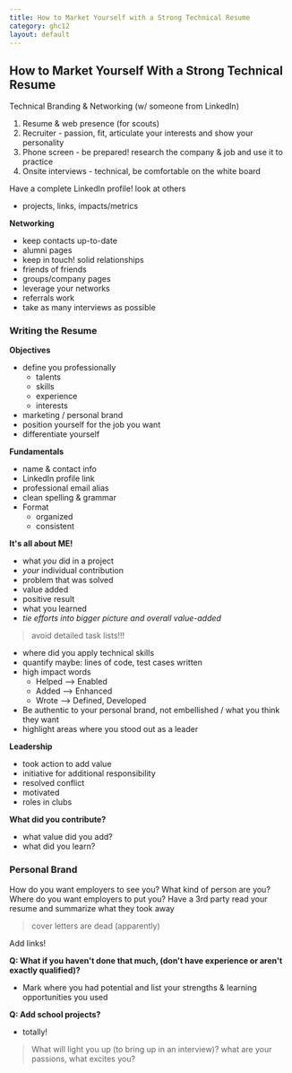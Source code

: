 ```yaml
---
title: How to Market Yourself with a Strong Technical Resume
category: ghc12
layout: default
---
```


## <a id="htmywastr"></a> How to Market Yourself With a Strong Technical Resume

Technical Branding & Networking (w/ someone from LinkedIn)

1. Resume & web presence (for scouts)
2. Recruiter - passion, fit, articulate your interests and show your personality
3. Phone screen - be prepared! research the company & job and use it to practice
4. Onsite interviews - technical, be comfortable on the white board

Have a complete LinkedIn profile! look at others

- projects, links, impacts/metrics

**Networking**

- keep contacts up-to-date
- alumni pages
- keep in touch! solid relationships
- friends of friends
- groups/company pages
- leverage your networks
- referrals work
- take as many interviews as possible

### Writing the Resume

**Objectives**

- define you professionally
	- talents
	- skills
	- experience
	- interests
- marketing / personal brand
- position yourself for the job you want
- differentiate yourself

**Fundamentals**

- name & contact info
- LinkedIn profile link
- professional email alias
- clean spelling & grammar
- Format
	- organized
	- consistent

**It's all about ME!**

- what *you* did in a project
- *your* individual contribution
- problem that was solved
- value added
- positive result
- what you learned
- *tie efforts into bigger picture and overall value-added*

> avoid detailed task lists!!!

- where did you apply technical skills
- quantify maybe: lines of code, test cases written
- high impact words
	- Helped --> Enabled
	- Added --> Enhanced
	- Wrote --> Defined, Developed
- Be authentic to your personal brand, not embellished / what you think they want
- highlight areas where you stood out as a leader

**Leadership**

- took action to add value
- initiative for additional responsibility
- resolved conflict
- motivated
- roles in clubs

**What did you contribute?**

- what value did you add?
- what did you learn?

### Personal Brand

How do you want employers to see you? What kind of person are you? Where do you want employers to put you?
Have a 3rd party read your resume and summarize what they took away

> cover letters are dead (apparently)

Add links!

**Q: What if you haven't done that much, (don't have experience or aren't exactly qualified)?**
- Mark where you had potential and list your strengths & learning opportunities you used

**Q: Add school projects?**
- totally!

> What will light you up (to bring up in an interview)? what are your passions, what excites you?

